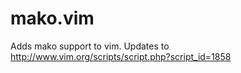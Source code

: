 mako.vim
========

Adds mako support to vim. Updates to http://www.vim.org/scripts/script.php?script_id=1858